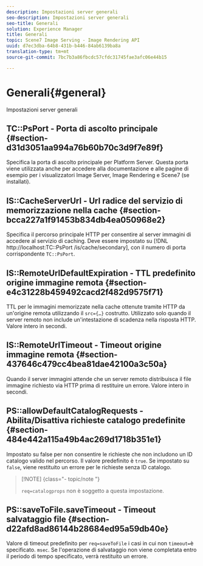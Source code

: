 ```yaml
---
description: Impostazioni server generali
seo-description: Impostazioni server generali
seo-title: Generali
solution: Experience Manager
title: Generali
topic: Scene7 Image Serving - Image Rendering API
uuid: d7ec3dba-64b8-431b-b446-84ab6139ba8a
translation-type: tm+mt
source-git-commit: 7bc7b3a86fbcdc57cfdc31745fae3afc06e44b15

---
```



# Generali{#general}

Impostazioni server generali

## TC::PsPort - Porta di ascolto principale {#section-d31d3051aa994a76b60b70c3d9f7e89f}

Specifica la porta di ascolto principale per Platform Server. Questa porta viene utilizzata anche per accedere alla documentazione e alle pagine di esempio per i visualizzatori Image Server, Image Rendering e Scene7 (se installati).

## IS::CacheServerUrl - Url radice del servizio di memorizzazione nella cache {#section-bcca227a1f91453b834db4ea050968e2}

Specifica il percorso principale HTTP per consentire al server immagini di accedere al servizio di caching. Deve essere impostato su [!DNL http://localhost:TC::PsPort /is/cache/secondary], con il numero di porta corrispondente `TC::PsPort`.

## IS::RemoteUrlDefaultExpiration - TTL predefinito origine immagine remota {#section-e4c31228b459492cacd2f482d9575f71}

TTL per le immagini memorizzate nella cache ottenute tramite HTTP da un&#39;origine remota utilizzando il `src={…}` costrutto. Utilizzato solo quando il server remoto non include un&#39;intestazione di scadenza nella risposta HTTP. Valore intero in secondi.

## IS::RemoteUrlTimeout - Timeout origine immagine remota {#section-437646c479cc4bea81dae42100a3c50a}

Quando il server immagini attende che un server remoto distribuisca il file immagine richiesto via HTTP prima di restituire un errore. Valore intero in secondi.

## PS::allowDefaultCatalogRequests - Abilita/Disattiva richieste catalogo predefinite {#section-484e442a115a49b4ac269d1718b351e1}

Impostato su false per non consentire le richieste che non includono un ID catalogo valido nel percorso. Il valore predefinito è `true`. Se impostato su `false`, viene restituito un errore per le richieste senza ID catalogo.

>[!NOTE] {class=&quot;- topic/note &quot;}
>
>`req=catalogprops` non è soggetto a questa impostazione.

## PS::saveToFile.saveTimeout - Timeout salvataggio file {#section-d22afd8ad86144b28684ed95a59db40e}

Valore di timeout predefinito per `req=saveToFile` i casi in cui non `timeout=`è specificato. `msec`. Se l&#39;operazione di salvataggio non viene completata entro il periodo di tempo specificato, verrà restituito un errore.
